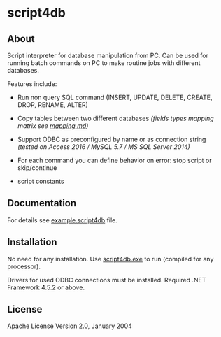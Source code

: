 script4db
=========

About
-----
Script interpreter for database manipulation from PC.
Can be used for running batch commands on PC to make routine jobs with different databases.

Features include:
- Run non query SQL command (INSERT, UPDATE, DELETE, CREATE, DROP, RENAME, ALTER)

- Copy tables between two different databases *(fields types mapping matrix see [mapping.md](https://github.com/gorenstein/script4db/blob/master/mapping.md))*

- Support ODBC as preconfigured by name or as connection string *(tested on Access 2016 / MySQL 5.7 / MS SQL Server 2014)*

- For each command you can define behavior on error: stop script or skip/continue

- script constants

Documentation
-------------
For details see [example.script4db](https://github.com/gorenstein/script4db/blob/master/example.script4db) file.

Installation
------------
No need for any installation.
Use [script4db.exe](https://github.com/gorenstein/script4db/blob/master/script4db.exe) to run (compiled for any processor).

Drivers for used ODBC connections must be installed.
Required .NET Framework 4.5.2 or above.

License
-------
Apache License Version 2.0, January 2004
